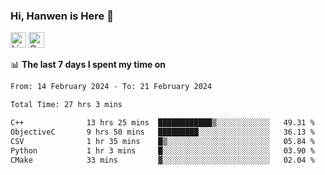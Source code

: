 ### Hi, Hanwen is Here 👋
<p>
	<a href="https://www.linkedin.com/in/liu-hanwen/"><img src="https://img.shields.io/badge/@hanwen-0A66C2?style=flat&logo=LinkedIn&logoColor=white" alt="Linkedin"  height="25px"/></a> 
	<a href="https://scholar.google.com/citations?user=HDF0su0AAAAJ"><img src="https://img.shields.io/badge/scholar-4385FE.svg?&style=plastic&logo=google-scholar&logoColor=white" alt="Google Scholar" height="25px"> </a>
</p>

📊 **The last 7 days I spent my time on** 
<!--START_SECTION:waka-->

```txt
From: 14 February 2024 - To: 21 February 2024

Total Time: 27 hrs 3 mins

C++              13 hrs 25 mins  ████████████▒░░░░░░░░░░░░   49.31 %
ObjectiveC       9 hrs 50 mins   █████████░░░░░░░░░░░░░░░░   36.13 %
CSV              1 hr 35 mins    █▒░░░░░░░░░░░░░░░░░░░░░░░   05.84 %
Python           1 hr 3 mins     █░░░░░░░░░░░░░░░░░░░░░░░░   03.90 %
CMake            33 mins         ▓░░░░░░░░░░░░░░░░░░░░░░░░   02.04 %
```

<!--END_SECTION:waka-->


<!--
**david990917/david990917** is a ✨ _special_ ✨ repository because its `README.md` (this file) appears on your GitHub profile.

Here are some ideas to get you started:

- 🔭 I’m currently working on ...
- 🌱 I’m currently learning ...
- 👯 I’m looking to collaborate on ...
- 🤔 I’m looking for help with ...
- 💬 Ask me about ...
- 📫 How to reach me: ...
- 😄 Pronouns: ...
- ⚡ Fun fact: ...
-->
